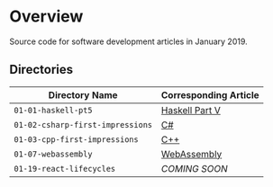 # Overview

Source code for software development articles in January 2019.

## Directories

| Directory Name                   | Corresponding Article                                                |
|----------------------------------|----------------------------------------------------------------------|
| `01-01-haskell-pt5`              | [Haskell Part V](https://jarombek.com/blog/jan-1-2019-haskell-pt5)   |
| `01-02-csharp-first-impressions` | [C#](https://jarombek.com/blog/jan-2-2019-csharp-first-impressions)  |
| `01-03-cpp-first-impressions`    | [C++](https://jarombek.com/blog/jan-3-2019-cpp-first-impressions)    |
| `01-07-webassembly`              | [WebAssembly](https://jarombek.com/blog/jan-7-2019-web-assembly)     |
| `01-19-react-lifecycles`         | *COMING SOON*                                                        |

